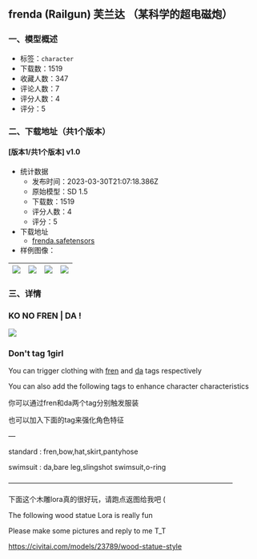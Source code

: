 ## frenda (Railgun) 芙兰达 （某科学的超电磁炮）
### 一、模型概述

- 标签：`character`
- 下载数：1519
- 收藏人数：347
- 评论人数：7
- 评分人数：4
- 评分：5

### 二、下载地址（共1个版本）

#### [版本1/共1个版本] v1.0

- 统计数据
  - 发布时间：2023-03-30T21:07:18.386Z
  - 原始模型：SD 1.5
  - 下载数：1519
  - 评分人数：4
  - 评分：5
- 下载地址
  - [frenda.safetensors](https://civitai.com/api/download/models/29220)
- 样例图像：

| <img src="https://image.civitai.com/xG1nkqKTMzGDvpLrqFT7WA/9d8f354b-e29f-4a39-715b-ff64642feb00/width=450/330234.jpeg" /> | <img src="https://image.civitai.com/xG1nkqKTMzGDvpLrqFT7WA/26ae24e6-e955-47fe-e3a6-a625fc528500/width=450/330182.jpeg" /> | <img src="https://image.civitai.com/xG1nkqKTMzGDvpLrqFT7WA/f8dcb7a8-e758-4eb9-e51d-e9087ee37800/width=450/330183.jpeg" /> | <img src="https://image.civitai.com/xG1nkqKTMzGDvpLrqFT7WA/80eb6d7e-4771-492b-9818-15d15d88aa00/width=450/330180.jpeg" /> |
| ---- | ---- | ---- | ---- |


### 三、详情
<h3>KO NO FREN | DA !</h3><img src="https://imagecache.civitai.com/xG1nkqKTMzGDvpLrqFT7WA/612e3939-c2c8-4423-425c-b023da13d900/width=525/612e3939-c2c8-4423-425c-b023da13d900" /><h3><strong>Don't tag 1girl</strong></h3><p>You can trigger clothing with <u>fren</u> and <u>da</u> tags respectively</p><p>You can also add the following tags to enhance character characteristics</p><p>你可以通过fren和da两个tag分别触发服装</p><p>也可以加入下面的tag来强化角色特征</p><p>—</p><p>standard : fren,bow,hat,skirt,pantyhose</p><p>swimsuit : da,bare leg,slingshot swimsuit,o-ring</p><p>————————————————————————————————</p><p>下面这个木雕lora真的很好玩，请跑点返图给我吧 (</p><p>The following wood statue Lora is really fun</p><p>Please make some pictures and reply to me T_T</p><p><a target="_blank" rel="ugc" href="https://civitai.com/models/23789/wood-statue-style">https://civitai.com/models/23789/wood-statue-style</a></p>